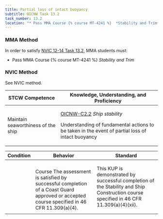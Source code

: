 ```yaml
---
title: Partial loss of intact buoyancy
subtitle: OICNW Task 13.2 
task_number: 13.2
location: "* Pass MMA Course {% course MT-4241 %}  *Stability and Trim*" 
---
```



### MMA Method

In order to satisfy  [NVIC 12-14  Task  13.2]({{site.baseurl}}/assets/images/nvic-12-14.pdf), MMA students must:

* Pass MMA Course {% course MT-4241 %}  *Stability and Trim*


### NVIC Method

<a onclick="togglevisibility('nvic_methods')" >See NVIC method.</a>

<div id='nvic_methods' class='hide'>

<table>
<thead>
<tr>
<th class='forty'> STCW Competence </th>
<th class='sixty'> Knowledge, Understanding, and Proficiency </th>
</tr>
</thead>




<tbody>
<tr><td markdown='1'>

Maintain seaworthiness of the ship

</td><td markdown='1'>

[OICNW-C2.2](../../tables/21.html#OICNW-C2.2) *Ship stability*

Understanding of fundamental actions to be taken in the event of partial loss of intact buoyancy

</td></tr>


</tbody>
</table>


<table>
<thead>
<tr><th class='twenty'>  Condition </th><th class='twenty'> Behavior </th><th  class='sixty'>Standard </th></tr>
</thead>
<tbody >



<tr><td markdown='1'>


</td><td markdown='1'>


<br>

<div class="tooltip">Course
<span class="tooltiptext">
The assessment is satisfied by successful completion of a Coast Guard approved or accepted course specified in 46 CFR 11.309(a)(4).
</span>
</div>


</td><td markdown='1'>

This KUP is demonstrated by successful completion of the Stability and Ship Construction course specified in 46 CFR 11.309(a)(4)(xii).

</td></tr>
</tbody>
</table>
</div>
